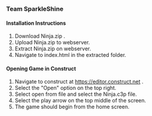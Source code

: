### Team SparkleShine
#### Installation Instructions
1. Download Ninja.zip .
1. Upload Ninja.zip to webserver.
1. Extract Ninja.zip on webserver.
1. Navigate to index.html in the extracted folder.

#### Opening Game in Construct
1. Navigate to construct at https://editor.construct.net .
1. Select the "Open" option on the top right.
1. Select open from file and select the Ninja.c3p file.
1. Select the play arrow on the top middle of the screen.
1. The game should begin from the home screen.
